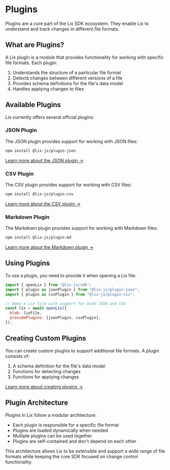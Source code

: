 # Plugins

Plugins are a core part of the Lix SDK ecosystem. They enable Lix to understand and track changes in different file formats.

## What are Plugins?

A Lix plugin is a module that provides functionality for working with specific file formats. Each plugin:

1. Understands the structure of a particular file format
2. Detects changes between different versions of a file
3. Provides schema definitions for the file's data model
4. Handles applying changes to files

## Available Plugins

Lix currently offers several official plugins:

### JSON Plugin

The JSON plugin provides support for working with JSON files:

```bash
npm install @lix-js/plugin-json
```

[Learn more about the JSON plugin →](./json)

### CSV Plugin

The CSV plugin provides support for working with CSV files:

```bash
npm install @lix-js/plugin-csv
```

[Learn more about the CSV plugin →](./csv)

### Markdown Plugin

The Markdown plugin provides support for working with Markdown files:

```bash
npm install @lix-js/plugin-md
```

[Learn more about the Markdown plugin →](./markdown)

## Using Plugins

To use a plugin, you need to provide it when opening a Lix file:

```javascript
import { openLix } from "@lix-js/sdk";
import { plugin as jsonPlugin } from "@lix-js/plugin-json";
import { plugin as csvPlugin } from "@lix-js/plugin-csv";

// Open a Lix file with support for both JSON and CSV
const lix = await openLix({
  blob: lixFile,
  providePlugins: [jsonPlugin, csvPlugin],
});
```

## Creating Custom Plugins

You can create custom plugins to support additional file formats. A plugin consists of:

1. A schema definition for the file's data model
2. Functions for detecting changes
3. Functions for applying changes

[Learn more about creating plugins →](./creating-plugins)

## Plugin Architecture

Plugins in Lix follow a modular architecture:

- Each plugin is responsible for a specific file format
- Plugins are loaded dynamically when needed
- Multiple plugins can be used together
- Plugins are self-contained and don't depend on each other

This architecture allows Lix to be extensible and support a wide range of file formats while keeping the core SDK focused on change control functionality.